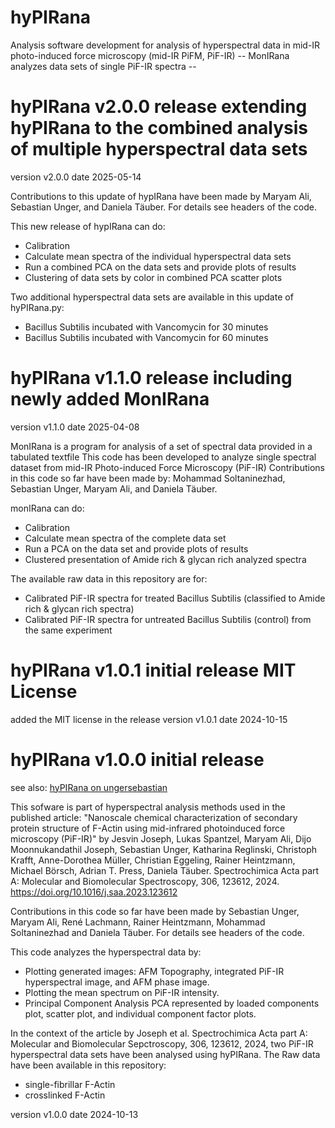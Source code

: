 # hyPIRana
Analysis software development for analysis of hyperspectral data in mid-IR photo-induced force microscopy (mid-IR PiFM, PiF-IR) 
-- MonIRana analyzes data sets of single PiF-IR spectra --

# hyPIRana v2.0.0 release extending hyPIRana to the combined analysis of multiple hyperspectral data sets 
version v2.0.0 date 2025-05-14

Contributions to this update of hypIRana have been made by Maryam Ali, Sebastian Unger, and Daniela Täuber. 
For details see headers of the code.

This new release of hypIRana can do:
- Calibration 
- Calculate mean spectra of the individual hyperspectral data sets
- Run a combined PCA on the data sets and provide plots of results
- Clustering of data sets by color in combined PCA scatter plots

Two additional hyperspectral data sets are available in this update of hyPIRana.py:
- Bacillus Subtilis incubated with Vancomycin for 30 minutes
- Bacillus Subtilis incubated with Vancomycin for 60 minutes


# hyPIRana v1.1.0 release including newly added MonIRana
version v1.1.0 date 2025-04-08

MonIRana is a program for analysis of a set of spectral data provided in a tabulated textfile
This code has been developed to analyze single spectral dataset from mid-IR Photo-induced Force Microscopy (PiF-IR) Contributions in this code so far have been made by: Mohammad Soltaninezhad, Sebastian Unger, Maryam Ali, and Daniela Täuber.

monIRana can do:
 - Calibration
 - Calculate mean spectra of the complete data set
 - Run a PCA on the data set and provide plots of results
 - Clustered presentation of Amide rich & glycan rich analyzed spectra

The available raw data in this repository are for:
 - Calibrated PiF-IR spectra for treated Bacillus Subtilis (classified to Amide rich & glycan rich spectra)
 - Calibrated PiF-IR spectra for untreated Bacillus Subtilis (control) from the same experiment


# hyPIRana v1.0.1 initial release MIT License
added the MIT license in the release
version v1.0.1 date 2024-10-15

# hyPIRana v1.0.0 initial release

see also: [hyPIRana on ungersebastian](https://github.com/ungersebastian/hyPIRana)

This sofware is part of hyperspectral analysis methods used in the published article: "Nanoscale chemical characterization of secondary protein structure of F-Actin using mid-infrared photoinduced force microscopy (PiF-IR)" by Jesvin Joseph, Lukas Spantzel, Maryam Ali, Dijo Moonnukandathil Joseph, Sebastian Unger, Katharina Reglinski, Christoph Krafft, Anne-Dorothea Müller, Christian Eggeling, Rainer Heintzmann, Michael Börsch, Adrian T. Press, Daniela Täuber. Spectrochimica Acta part A: Molecular and Biomolecular Spectroscopy, 306, 123612, 2024. https://doi.org/10.1016/j.saa.2023.123612

Contributions in this code so far have been made by Sebastian Unger, Maryam Ali, René Lachmann, Rainer Heintzmann, Mohammad Soltaninezhad and Daniela Täuber. For details see headers of the code.

This code analyzes the hyperspectral data by:
- Plotting generated images: AFM Topography, integrated PiF-IR hyperspectral image, and AFM phase image.
- Plotting the mean spectrum on PiF-IR intensity.
- Principal Component Analysis PCA represented by loaded components plot, scatter plot, and individual component factor plots.

In the context of the article by Joseph et al. Spectrochimica Acta part A: Molecular and Biomolecular Sepctroscopy, 306, 123612, 2024, two PiF-IR hyperspectral data sets have been analysed using hyPIRana. The Raw data have been available in this repository:
- single-fibrillar F-Actin
- crosslinked F-Actin

version v1.0.0 date 2024-10-13
